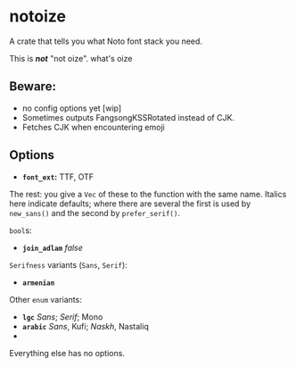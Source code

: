 # notoize

A crate that tells you what Noto font stack you need.

This is ***not*** "not oize". what's oize

## Beware:

- no config options yet [wip]
- Sometimes outputs FangsongKSSRotated instead of CJK.
- Fetches CJK when encountering emoji

## Options

- **`font_ext`:** TTF, OTF

The rest: you give a `Vec` of these to the function with the same name. Italics here indicate defaults; where there are several the first is used by `new_sans()` and the second by `prefer_serif()`.

`bool`s:
- **`join_adlam`** *false*

`Serifness` variants (`Sans`, `Serif`):
- **`armenian`**

Other `enum` variants:
- **`lgc`** *Sans*; *Serif*; Mono
- **`arabic`** *Sans*, Kufi; *Naskh*, Nastaliq
-

Everything else has no options.